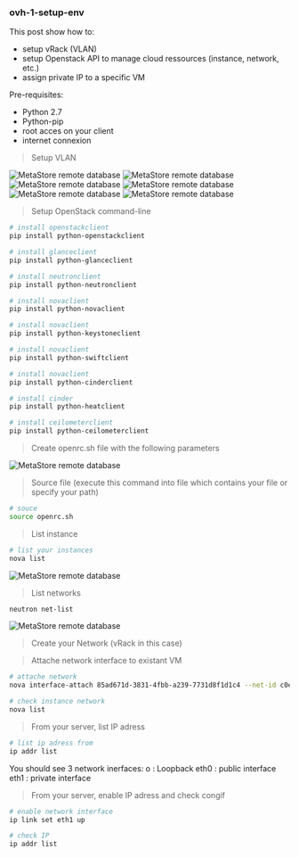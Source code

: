 ### ovh-1-setup-env


This post show how to:
- setup vRack (VLAN)
- setup Openstack API to manage cloud ressources (instance, network, etc.)
- assign private IP to a specific VM


Pre-requisites:
- Python 2.7
- Python-pip
- root acces on your client
- internet connexion


> Setup VLAN 

![MetaStore remote database](https://github.com/gamboabdoulraoufou/ovh-1-setup-env/blob/master/img/vlan0.png)
![MetaStore remote database](https://github.com/gamboabdoulraoufou/ovh-1-setup-env/blob/master/img/vlan1.png)
![MetaStore remote database](https://github.com/gamboabdoulraoufou/ovh-1-setup-env/blob/master/img/vlan2.png)
![MetaStore remote database](https://github.com/gamboabdoulraoufou/ovh-1-setup-env/blob/master/img/vlan3.png)
![MetaStore remote database](https://github.com/gamboabdoulraoufou/ovh-1-setup-env/blob/master/img/vlan4.png)
![MetaStore remote database](https://github.com/gamboabdoulraoufou/ovh-1-setup-env/blob/master/img/vlan5.png)

> Setup OpenStack command-line 

```sh
# install openstackclient
pip install python-openstackclient

# install glanceclient
pip install python-glanceclient 

# install neutronclient
pip install python-neutronclient

# install novaclient
pip install python-novaclient

# install novaclient
pip install python-keystoneclient

# install novaclient
pip install python-swiftclient

# install novaclient
pip install python-cinderclient

# install cinder
pip install python-heatclient

# install ceilometerclient
pip install python-ceilometerclient

```

> Create openrc.sh file with the following parameters

![MetaStore remote database](https://github.com/gamboabdoulraoufou/ovh-1-setup-env/blob/master/img/openrc.png)


> Source file (execute this command into file which contains your file or specify your path)

```sh
# souce 
source openrc.sh

```

> List instance

```sh
# list your instances 
nova list
```

![MetaStore remote database](https://github.com/gamboabdoulraoufou/ovh-1-setup-env/blob/master/img/list.png)

> List networks

```sh
neutron net-list
```

![MetaStore remote database](https://github.com/gamboabdoulraoufou/ovh-1-setup-env/blob/master/img/list3.png)


> Create your Network (vRack in this case)


> Attache network interface to existant VM

```sh
# attache network
nova interface-attach 85ad671d-3831-4fbb-a239-7731d8f1d1c4 --net-id c0eb174d-b681-4059-a630-68b5cd810741 --fixed-ip 192.168.0.21

# check instance network
nova list
```


> From your server, list IP adress
```sh
# list ip adress from 
ip addr list
```

You should see 3 network inerfaces:
o : Loopback
eth0 : public interface
eth1 : private interface


> From your server, enable IP adress and check congif

```sh
# enable network interface
ip link set eth1 up

# check IP
ip addr list
```

